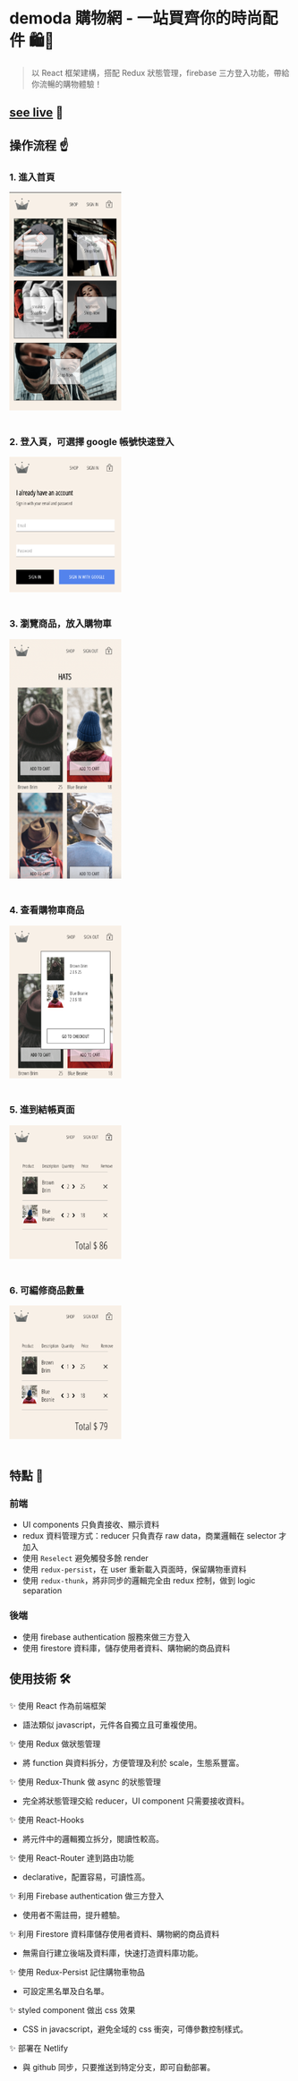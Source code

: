 # demoda 購物網 - 一站買齊你的時尚配件 🛍🛒

> 以 React 框架建構，搭配 Redux 狀態管理，firebase 三方登入功能，帶給你流暢的購物體驗！

## [see live](https://yuwen-demoda.netlify.app/) 🔆

## 操作流程 ☝

### 1. 進入首頁

<div align="left">
  <img src="example/demoda-home.png" alt="screenshot" width="200px" />
</div>
<br/>

### 2. 登入頁，可選擇 google 帳號快速登入

<div align="left">
  <img src="example/demoda-signin.png" alt="screenshot" width="200px" />
</div>
<br/>

### 3. 瀏覽商品，放入購物車

<div align="left">
  <img src="example/demoda-shop.png" alt="screenshot" width="200px" />
</div>
<br/>

### 4. 查看購物車商品

<div align="left">
  <img src="example/demoda-cart.png" alt="screenshot" width="200px" />
</div>
<br/>

### 5. 進到結帳頁面

<div align="left">
  <img src="example/demoda-checkout.png" alt="screenshot" width="200px" />
</div>
<br/>

### 6. 可編修商品數量

<div align="left">
  <img src="example/demoda-edit-order.png" alt="screenshot" width="200px" />
</div>
<br/>

## 特點 🔩

### 前端

- UI components 只負責接收、顯示資料
- redux 資料管理方式：reducer 只負責存 raw data，商業邏輯在 selector 才加入
- 使用 `Reselect` 避免觸發多餘 render
- 使用 `redux-persist`，在 user 重新載入頁面時，保留購物車資料
- 使用 `redux-thunk`，將非同步的邏輯完全由 redux 控制，做到 logic separation

### 後端

- 使用 firebase authentication 服務來做三方登入
- 使用 firestore 資料庫，儲存使用者資料、購物網的商品資料

## 使用技術 🛠

✨ 使用 React 作為前端框架

- 語法類似 javascript，元件各自獨立且可重複使用。

✨ 使用 Redux 做狀態管理

- 將 function 與資料拆分，方便管理及利於 scale，生態系豐富。

✨ 使用 Redux-Thunk 做 async 的狀態管理

- 完全將狀態管理交給 reducer，UI component 只需要接收資料。

✨ 使用 React-Hooks

- 將元件中的邏輯獨立拆分，閱讀性較高。

✨ 使用 React-Router 達到路由功能

- declarative，配置容易，可讀性高。

✨ 利用 Firebase authentication 做三方登入

- 使用者不需註冊，提升體驗。

✨ 利用 Firestore 資料庫儲存使用者資料、購物網的商品資料

- 無需自行建立後端及資料庫，快速打造資料庫功能。

✨ 使用 Redux-Persist 記住購物車物品

- 可設定黑名單及白名單。

✨ styled component 做出 css 效果

- CSS in javacscript，避免全域的 css 衝突，可傳參數控制樣式。

✨ 部署在 Netlify

- 與 github 同步，只要推送到特定分支，即可自動部署。
